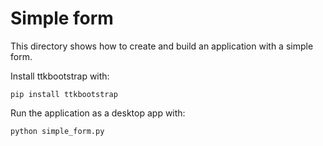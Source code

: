 # Simple form

This directory shows how to create and build an application with a simple form.

Install ttkbootstrap with:

```
pip install ttkbootstrap
```

Run the application as a desktop app with:

```bash
python simple_form.py
```

